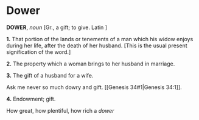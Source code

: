 # Dower

**DOWER**, _noun_ \[Gr., a gift; to give. Latin \]

**1.** That portion of the lands or tenements of a man which his widow enjoys during her life, after the death of her husband. \[This is the usual present signification of the word.\]

**2.** The property which a woman brings to her husband in marriage.

**3.** The gift of a husband for a wife.

Ask me never so much dowry and gift. [[Genesis 34#1|Genesis 34:1]].

**4.** Endowment; gift.

How great, how plentiful, how rich a _dower_